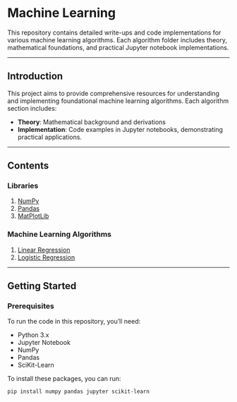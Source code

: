 # Machine Learning

This repository contains detailed write-ups and code implementations for various machine learning algorithms. Each algorithm folder includes theory, mathematical foundations, and practical Jupyter notebook implementations.

---

## Introduction
This project aims to provide comprehensive resources for understanding and implementing foundational machine learning algorithms. Each algorithm section includes:
- **Theory**: Mathematical background and derivations
- **Implementation**: Code examples in Jupyter notebooks, demonstrating practical applications.

---

## Contents

### Libraries
1. [NumPy](Libraries/NumPy.ipynb)
2. [Pandas](Libraries/Pandas.ipynb)
3. [MatPlotLib](Libraries/MatPlotLib.ipynb)

### Machine Learning Algorithms
1. [Linear Regression](Algorithms/Linear_Regression/LinearRegression.ipynb)
2. [Logistic Regression](Algorithms/Logistic_Regression/LogisticRegression.ipynb)

---

## Getting Started

### Prerequisites
To run the code in this repository, you’ll need:
- Python 3.x
- Jupyter Notebook
- NumPy
- Pandas
- SciKit-Learn

To install these packages, you can run:
```bash
pip install numpy pandas jupyter scikit-learn
